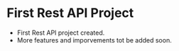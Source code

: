 # First Rest API Project

- First Rest API project created.
- More features and imporvements tot be added soon.